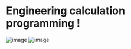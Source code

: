 # Engineering calculation programming !
![image](https://github.com/1Whiting/0219/assets/100061545/545dd4f6-d1f7-4102-a5ef-f2a9a2aebf48)
![image](https://github.com/1Whiting/0219/assets/100061545/c9c587e8-9dea-4f68-a067-81a5a48757ba)


